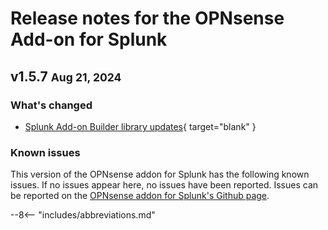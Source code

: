 # Release notes for the OPNsense Add-on for Splunk

## v1.5.7 <small>Aug 21, 2024</small>

### What's changed

- [Splunk Add-on Builder library updates](https://docs.splunk.com/Documentation/AddonBuilder/4.2.0/UserGuide/Whatsnew){ target="blank" }

### Known issues

This version of the OPNsense addon for Splunk has the following known issues. If no issues appear here, no issues have been reported. Issues can be reported on the [OPNsense addon for Splunk's Github page](https://github.com/rba-community/TA-opnsense/issues).

--8<-- "includes/abbreviations.md"
